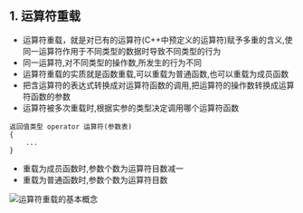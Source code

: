 ## 1. 运算符重载

* 运算符重载，就是对已有的运算符(C++中预定义的运算符)赋予多重的含义,使同一运算符作用于不同类型的数据时导致不同类型的行为
* 同一运算符,对不同类型的操作数,所发生的行为不同
* 运算符重载的实质就是函数重载,可以重载为普通函数,也可以重载为成员函数
* 把含运算符的表达式转换成对运算符函数的调用,把运算符的操作数转换成运算符函数的参数
* 运算符被多次重载时,根据实参的类型决定调用哪个运算符函数

```
返回值类型 operator 运算符(参数表)
{
    ...
}
```

* 重载为成员函数时,参数个数为运算符目数减一
* 重载为普通函数时,参数个数为运算符目数

![运算符重载的基本概念](https://note.youdao.com/yws/api/personal/file/WEB946aa39dceaa9809d1765a4f3713b57b?method=download&shareKey=6d1231bcfdc5bd75de4dee9bfe1b88db)
